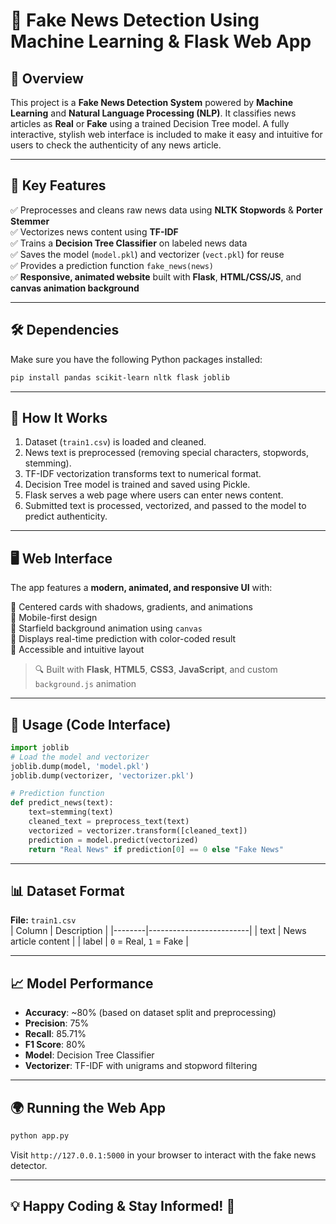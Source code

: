 
# 🚀 Fake News Detection Using Machine Learning & Flask Web App

## 📌 Overview

This project is a **Fake News Detection System** powered by **Machine Learning** and **Natural Language Processing (NLP)**. It classifies news articles as **Real** or **Fake** using a trained Decision Tree model. A fully interactive, stylish web interface is included to make it easy and intuitive for users to check the authenticity of any news article.

---

## 🌟 Key Features

✅ Preprocesses and cleans raw news data using **NLTK Stopwords** & **Porter Stemmer**  
✅ Vectorizes news content using **TF-IDF**  
✅ Trains a **Decision Tree Classifier** on labeled news data  
✅ Saves the model (`model.pkl`) and vectorizer (`vect.pkl`) for reuse  
✅ Provides a prediction function `fake_news(news)`  
✅ **Responsive, animated website** built with **Flask**, **HTML/CSS/JS**, and **canvas animation background**

---

## 🛠️ Dependencies

Make sure you have the following Python packages installed:

```bash
pip install pandas scikit-learn nltk flask joblib
```

---

## 🔄 How It Works

1. Dataset (`train1.csv`) is loaded and cleaned.
2. News text is preprocessed (removing special characters, stopwords, stemming).
3. TF-IDF vectorization transforms text to numerical format.
4. Decision Tree model is trained and saved using Pickle.
5. Flask serves a web page where users can enter news content.
6. Submitted text is processed, vectorized, and passed to the model to predict authenticity.

---

## 🖥️ Web Interface

The app features a **modern, animated, and responsive UI** with:

🎨 Centered cards with shadows, gradients, and animations  
📱 Mobile-first design  
🌌 Starfield background animation using `canvas`  
🧠 Displays real-time prediction with color-coded result  
🧾 Accessible and intuitive layout  

> 🔍 Built with **Flask**, **HTML5**, **CSS3**, **JavaScript**, and custom `background.js` animation

---

## 📝 Usage (Code Interface)

```python
import joblib
# Load the model and vectorizer
joblib.dump(model, 'model.pkl')
joblib.dump(vectorizer, 'vectorizer.pkl')

# Prediction function
def predict_news(text):
    text=stemming(text)
    cleaned_text = preprocess_text(text)
    vectorized = vectorizer.transform([cleaned_text])
    prediction = model.predict(vectorized)
    return "Real News" if prediction[0] == 0 else "Fake News"
```

---

## 📊 Dataset Format

**File:** `train1.csv`  
| Column | Description             |
|--------|-------------------------|
| text   | News article content    |
| label  | `0` = Real, `1` = Fake  |

---

## 📈 Model Performance

- **Accuracy**: ~80% (based on dataset split and preprocessing)
- **Precision**: 75%
- **Recall**: 85.71%
- **F1 Score**: 80%
- **Model**: Decision Tree Classifier
- **Vectorizer**: TF-IDF with unigrams and stopword filtering

---

## 🌍 Running the Web App

```bash
python app.py
```

Visit `http://127.0.0.1:5000` in your browser to interact with the fake news detector.

---

## 💡 Happy Coding & Stay Informed! 🚀
